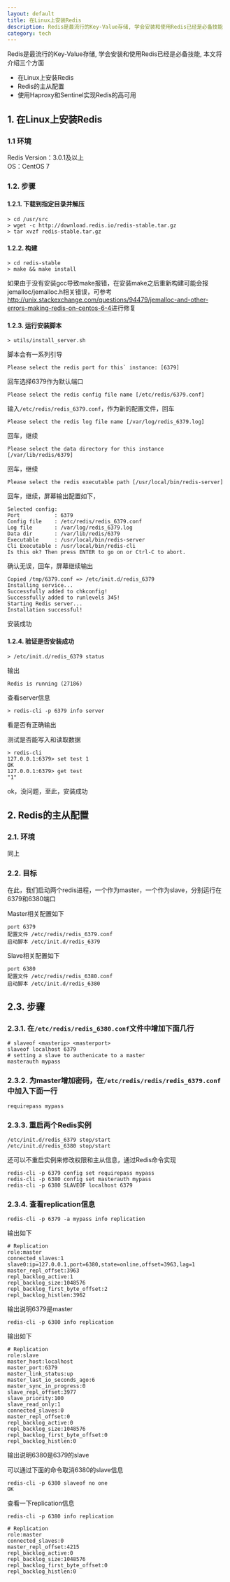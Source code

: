 ```yaml
---
layout: default
title: 在Linux上安装Redis
description: Redis是最流行的Key-Value存储, 学会安装和使用Redis已经是必备技能
category: tech
---
```


Redis是最流行的Key-Value存储, 学会安装和使用Redis已经是必备技能, 本文将介绍三个方面

* 在Linux上安装Redis
* Redis的主从配置
* 使用Haproxy和Sentinel实现Redis的高可用

## 1. 在Linux上安装Redis
### 1.1 环境

Redis Version：3.0.1及以上  
OS：CentOS 7

### 1.2. 步骤

#### 1.2.1. 下载到指定目录并解压

```
> cd /usr/src
> wget -c http://download.redis.io/redis-stable.tar.gz
> tar xvzf redis-stable.tar.gz
```

#### 1.2.2. 构建

```
> cd redis-stable
> make && make install
```

如果由于没有安装gcc导致make报错，在安装make之后重新构建可能会报jemalloc/jemalloc.h相关错误，可参考
<http://unix.stackexchange.com/questions/94479/jemalloc-and-other-errors-making-redis-on-centos-6-4>进行修复

#### 1.2.3. 运行安装脚本

```
> utils/install_server.sh
```

脚本会有一系列引导

```
Please select the redis port for this` instance: [6379]
```
回车选择6379作为默认端口

```
Please select the redis config file name [/etc/redis/6379.conf] 
```
输入`/etc/redis/redis_6379.conf`，作为新的配置文件，回车

```
Please select the redis log file name [/var/log/redis_6379.log]
```
回车，继续

```
Please select the data directory for this instance [/var/lib/redis/6379]
```
回车，继续

```
Please select the redis executable path [/usr/local/bin/redis-server]
```
回车，继续，屏幕输出配置如下，

```
Selected config:
Port           : 6379
Config file    : /etc/redis/redis_6379.conf
Log file       : /var/log/redis_6379.log
Data dir       : /var/lib/redis/6379
Executable     : /usr/local/bin/redis-server
Cli Executable : /usr/local/bin/redis-cli
Is this ok? Then press ENTER to go on or Ctrl-C to abort.
```
确认无误，回车，屏幕继续输出

```
Copied /tmp/6379.conf => /etc/init.d/redis_6379
Installing service...
Successfully added to chkconfig!
Successfully added to runlevels 345!
Starting Redis server...
Installation successful!
```
安装成功

#### 1.2.4. 验证是否安装成功

```
> /etc/init.d/redis_6379 status
```
输出

```
Redis is running (27186)
```

查看server信息

```
> redis-cli -p 6379 info server
```
看是否有正确输出

测试是否能写入和读取数据

```
> redis-cli
127.0.0.1:6379> set test 1
OK
127.0.0.1:6379> get test
"1"
```

ok，没问题，至此，安装成功

## 2. Redis的主从配置

### 2.1. 环境

同上

### 2.2. 目标

在此，我们启动两个redis进程，一个作为master，一个作为slave，分别运行在6379和6380端口

Master相关配置如下
```
port 6379
配置文件 /etc/redis/redis_6379.conf
启动脚本 /etc/init.d/redis_6379
```

Slave相关配置如下
```
port 6380
配置文件 /etc/redis/redis_6380.conf
启动脚本 /etc/init.d/redis_6380
```

## 2.3. 步骤

### 2.3.1. 在`/etc/redis/redis_6380.conf`文件中增加下面几行

```
# slaveof <masterip> <masterport>
slaveof localhost 6379
# setting a slave to authenicate to a master
masterauth mypass
```

### 2.3.2. 为master增加密码，在`/etc/redis/redis/redis_6379.conf`中加入下面一行

```
requirepass mypass
```

### 2.3.3. 重启两个Redis实例

```
/etc/init.d/redis_6379 stop/start
/etc/init.d/redis_6380 stop/start
```

还可以不重启实例来修改权限和主从信息，通过Redis命令实现

```
redis-cli -p 6379 config set requirepass mypass
redis-cli -p 6380 config set masterauth mypass
redis-cli -p 6380 SLAVEOF localhost 6379
```

### 2.3.4. 查看replication信息

```
redis-cli -p 6379 -a mypass info replication
```

输出如下

```
# Replication
role:master
connected_slaves:1
slave0:ip=127.0.0.1,port=6380,state=online,offset=3963,lag=1
master_repl_offset:3963
repl_backlog_active:1
repl_backlog_size:1048576
repl_backlog_first_byte_offset:2
repl_backlog_histlen:3962
```
输出说明6379是master

```
redis-cli -p 6380 info replication
```

输出如下

```
# Replication
role:slave
master_host:localhost
master_port:6379
master_link_status:up
master_last_io_seconds_ago:6
master_sync_in_progress:0
slave_repl_offset:3977
slave_priority:100
slave_read_only:1
connected_slaves:0
master_repl_offset:0
repl_backlog_active:0
repl_backlog_size:1048576
repl_backlog_first_byte_offset:0
repl_backlog_histlen:0
```

输出说明6380是6379的slave

可以通过下面的命令取消6380的slave信息

```
redis-cli -p 6380 slaveof no one
OK
```

查看一下replication信息

```
redis-cli -p 6380 info replication
```

```
# Replication
role:master
connected_slaves:0
master_repl_offset:4215
repl_backlog_active:0
repl_backlog_size:1048576
repl_backlog_first_byte_offset:0
repl_backlog_histlen:0
```